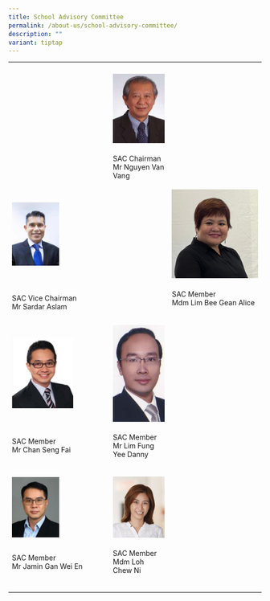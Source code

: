 ```yaml
---
title: School Advisory Committee
permalink: /about-us/school-advisory-committee/
description: ""
variant: tiptap
---
```

<table>
<tbody>
<tr>
<th rowspan="1" colspan="1">
<p></p>
</th>
<th rowspan="1" colspan="1">
<p></p>
</th>
<th rowspan="1" colspan="1">
<p></p>
</th>
</tr>
<tr>
<td rowspan="1" colspan="1">
<p></p>
</td>
<td rowspan="1" colspan="1">
<div class="isomer-image-wrapper">
<img style="width: 100%" height="auto" width="100%" src="/images/About%20us/School%20Advisory%20Committee/Mr%20Nguyen%20Van%20Vang.jpg">
</div>
</td>
<td rowspan="1" colspan="1">
<p></p>
</td>
</tr>
<tr>
<td rowspan="1" colspan="1">
<p></p>
</td>
<td rowspan="1" colspan="1">
<p>SAC Chairman
<br>Mr Nguyen Van Vang
<br>
</p>
</td>
<td rowspan="1" colspan="1">
<p></p>
</td>
</tr>
<tr>
<td rowspan="1" colspan="1">
<div class="isomer-image-wrapper">
<img style="width:50%" height="auto" width="100%" src="/images/About%20us/School%20Advisory%20Committee/Sardar%20Aslam.jpg">
</div>
</td>
<td rowspan="1" colspan="1">
<p></p>
</td>
<td rowspan="1" colspan="1">
<div class="isomer-image-wrapper">
<img style="width: 100%" height="auto" width="100%" src="/images/About%20us/School%20Advisory%20Committee/Mdm%20Lim%20Bee%20Gean%20Alice.jpeg">
</div>
</td>
</tr>
<tr>
<td rowspan="1" colspan="1">
<p>SAC Vice Chairman
<br>Mr Sardar Aslam
<br>
</p>
</td>
<td rowspan="1" colspan="1">
<p>
<br>
</p>
</td>
<td rowspan="1" colspan="1">
<p>SAC Member
<br>Mdm Lim Bee Gean Alice
<br>
<br>
</p>
</td>
</tr>
<tr>
<td rowspan="1" colspan="1">
<div class="isomer-image-wrapper">
<img style="width:65%" height="auto" width="100%" src="/images/About%20us/School%20Advisory%20Committee/Mr%20Chan%20Seng%20Fai.jpg">
</div>
</td>
<td rowspan="1" colspan="1">
<div class="isomer-image-wrapper">
<img style="width: 100%" height="auto" width="100%" src="/images/About%20us/School%20Advisory%20Committee/Mr%20Lim%20Fung%20Yee%20Danny.jpg">
</div>
</td>
<td rowspan="1" colspan="1">
<p></p>
</td>
</tr>
<tr>
<td rowspan="1" colspan="1">
<p>SAC Member
<br>Mr Chan Seng Fai
<br>
<br>
</p>
</td>
<td rowspan="1" colspan="1">
<p>SAC Member
<br>Mr Lim Fung Yee Danny
<br>
<br>
</p>
</td>
<td rowspan="1" colspan="1">
<p>
<br>
</p>
</td>
</tr>
<tr>
<td rowspan="1" colspan="1">
<div class="isomer-image-wrapper">
<img style="width:50%" height="auto" width="100%" src="/images/About%20us/School%20Advisory%20Committee/mr%20jamin%20gan%20wei%20en%20(committee%20member).jpeg">
</div>
</td>
<td rowspan="1" colspan="1">
<div class="isomer-image-wrapper">
<img style="width: 100%" height="auto" width="100%" src="/images/About%20us/School%20Advisory%20Committee/Amanda%20Loh.jpg">
</div>
</td>
<td rowspan="1" colspan="1">
<p></p>
</td>
</tr>
<tr>
<td rowspan="1" colspan="1">
<p>SAC Member
<br>Mr Jamin Gan Wei En
<br>
<br>
</p>
</td>
<td rowspan="1" colspan="1">
<p>SAC Member
<br>Mdm Loh Chew Ni
<br>
<br>
</p>
</td>
<td rowspan="1" colspan="1">
<p></p>
</td>
</tr>
</tbody>
</table>
<p></p>